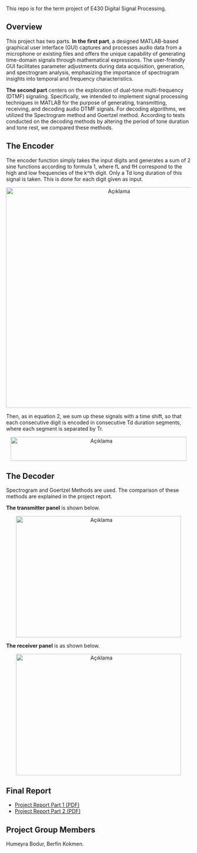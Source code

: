 This repo is for the term project of E430 Digital Signal Processing.

## **Overview**  
This project has two parts. 
**In the first part**, a designed MATLAB-based graphical user interface (GUI) captures and processes audio data from a microphone or
existing files and offers the unique capability of generating time-domain signals through mathematical expressions. The user-friendly GUI facilitates parameter adjustments during
data acquisition, generation, and spectrogram analysis, emphasizing the importance of spectrogram insights into temporal and frequency characteristics.

**The second part** centers on the exploration of dual-tone multi-frequency (DTMF) signaling. Specifically, we intended to implement signal processing techniques in
MATLAB for the purpose of generating, transmitting, receiving, and decoding audio DTMF signals. For decoding algorithms, we utilized the Spectrogram method and Goertzel
method. According to tests conducted on the decoding methods by altering the period of tone duration and tone rest, we compared these methods.


## **The Encoder**
The encoder function simply takes the input digits and generates a sum of 2 sine functions according to formula 1, where fL and fH correspond to the high and low
frequencies of the k^th digit. Only a Td long duration of this signal is taken. This is done for each digit given as input.

<p align="center">
  <img src="https://github.com/user-attachments/assets/059dd418-4bac-481b-9bc0-bda720f5316d" alt="Açıklama" width="600"/>
</p>

Then, as in equation 2, we sum up these signals with a time shift, so that each consecutive
digit is encoded in consecutive Td duration segments, where each segment is separated by Tr.

<p align="center">
  <img width="480" height="65" src="https://github.com/user-attachments/assets/ce5c5363-455c-41b1-8f23-a02fb9c9054d" alt="Açıklama" width="600"/>
</p>

## **The Decoder**

Spectrogram and Goertzel Methods are used. The comparison of these methods are explained in the project report.

**The transmitter panel** is shown below.

<p align="center">
  <img width="450" height="330" src="https://github.com/user-attachments/assets/66c723e9-139c-42c3-a31c-b704ec06acf2" alt="Açıklama" width="600"/>
</p>


**The receiver panel** is as shown below.

<p align="center">
  <img width="450" height="330" src="https://github.com/user-attachments/assets/17f3d6c4-4778-44ef-a5bd-1c053188d6de" alt="Açıklama" width="600"/>
</p>


## Final Report
- [Project Report Part 1 (PDF)](https://github.com/berfinkokmen/Evaluation-and-Implementation-of-DTMF-Signaling/blob/main/Part1report.pdf)
- [Project Report Part 2 (PDF)](https://github.com/berfinkokmen/Evaluation-and-Implementation-of-DTMF-Signaling/blob/main/Part2report.pdf)
  
## Project Group Members
Humeyra Bodur, Berfin Kokmen.

